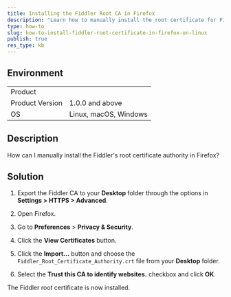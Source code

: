 ```yaml
---
title: Installing the Fiddler Root CA in Firefox
description: "Learn how to manually install the root certificate for Fiddler Everywhere  in Firefox."
type: how-to
slug: how-to-install-fiddler-root-certificate-in-firefox-on-linux
publish: true
res_type: kb
---
```



## Environment

|   |   |
|---|---|
| Product   |
| Product Version | 1.0.0 and above  |
| OS | Linux, macOS, Windows |

## Description

How can I manually install the Fiddler's root certificate authority in Firefox?

## Solution

1. Export the Fiddler CA to your **Desktop** folder through the options in **Settings > HTTPS > Advanced**.

1. Open Firefox.

1. Go to **Preferences** > **Privacy & Security**.

1. Click the **View Certificates** button.

1. Click the **Import...** button and choose the `Fiddler_Root_Certificate_Authority.crt` file from your **Desktop** folder.

1. Select the **Trust this CA to identify websites.** checkbox and click **OK**.

The Fiddler root certificate is now installed.
